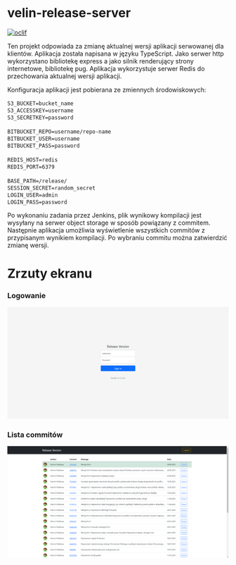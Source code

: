 velin-release-server
====================

[![oclif](https://img.shields.io/badge/cli-oclif-brightgreen.svg)](https://oclif.io)

Ten projekt odpowiada za zmianę aktualnej wersji aplikacji serwowanej dla klientów. Aplikacja została napisana w języku TypeScript. Jako serwer http wykorzystano bibliotekę express a jako silnik renderujący strony internetowe, bibliotekę pug. Aplikacja wykorzystuje serwer Redis do przechowania aktualnej wersji aplikacji.

Konfiguracja aplikacji jest pobierana ze zmiennych środowiskowych:
```
S3_BUCKET=bucket_name
S3_ACCESSKEY=username
S3_SECRETKEY=password

BITBUCKET_REPO=username/repo-name
BITBUCKET_USER=username
BITBUCKET_PASS=password

REDIS_HOST=redis
REDIS_PORT=6379

BASE_PATH=/release/
SESSION_SECRET=random_secret
LOGIN_USER=admin
LOGIN_PASS=password
```

Po wykonaniu zadania przez Jenkins, plik wynikowy kompilacji jest wysyłany na serwer object storage w sposób powiązany z commitem. Następnie aplikacja umożliwia wyświetlenie wszystkich commitów z przypisanym wynikiem kompilacji. Po wybraniu commitu można zatwierdzić zmianę wersji.

# Zrzuty ekranu

 ### Logowanie
![Logowanie](/media/login.png)

 ### Lista commitów
![Lista commitów](/media/index.png)


